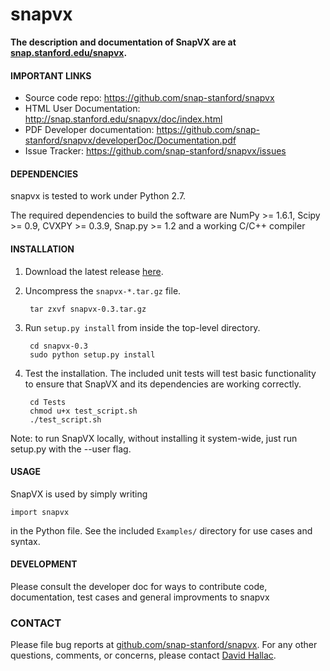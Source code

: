 snapvx
=====================

**The description and documentation of SnapVX are at [snap.stanford.edu/snapvx](http://snap.stanford.edu/snapvx/).**

#### IMPORTANT LINKS
- Source code repo: https://github.com/snap-stanford/snapvx
- HTML User Documentation: http://snap.stanford.edu/snapvx/doc/index.html
- PDF Developer documentation: https://github.com/snap-stanford/snapvx/developerDoc/Documentation.pdf
- Issue Tracker: https://github.com/snap-stanford/snapvx/issues

#### DEPENDENCIES
snapvx is tested to work under Python 2.7.

The required dependencies to build the software are NumPy >= 1.6.1, Scipy >= 0.9, CVXPY >= 0.3.9, Snap.py >= 1.2 and a working C/C++ compiler

#### INSTALLATION
1. Download the latest release [here](http://snap.stanford.edu/snapvx/release/).
2. Uncompress the `snapvx-*.tar.gz` file.

        tar zxvf snapvx-0.3.tar.gz

3. Run `setup.py install` from inside the top-level directory.

        cd snapvx-0.3
        sudo python setup.py install

4. Test the installation. The included unit tests will test basic functionality to ensure that SnapVX and its dependencies are working correctly.

        cd Tests
        chmod u+x test_script.sh
        ./test_script.sh

Note: to run SnapVX locally, without installing it system-wide, just run setup.py with the --user flag.

#### USAGE
SnapVX is used by simply writing
```
import snapvx
```
in the Python file. See the included `Examples/` directory for use cases and syntax.

#### DEVELOPMENT
Please consult the developer doc for ways to contribute code, documentation, test cases and general improvments to snapvx

### CONTACT
Please file bug reports at [github.com/snap-stanford/snapvx](https://github.com/snap-stanford/snapvx). For any other questions, comments, or concerns, please contact [David Hallac](http://www.stanford.edu/~hallac/).
